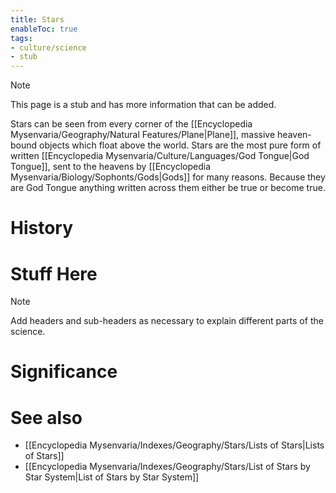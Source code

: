 ```yaml
---
title: Stars
enableToc: true
tags:
- culture/science
- stub
---
```


> [!note]
> This page is a stub and has more information that can be added.

Stars can be seen from every corner of the [[Encyclopedia Mysenvaria/Geography/Natural Features/Plane|Plane]], massive heaven-bound objects which float above the world. Stars are the most pure form of written [[Encyclopedia Mysenvaria/Culture/Languages/God Tongue|God Tongue]], sent to the heavens by [[Encyclopedia Mysenvaria/Biology/Sophonts/Gods|Gods]] for many reasons. Because they are God Tongue anything written across them either be true or become true. 
# History

# Stuff Here

> [!note]
> Add headers and sub-headers as necessary to explain different parts of the science.


# Significance

# See also
- [[Encyclopedia Mysenvaria/Indexes/Geography/Stars/Lists of Stars|Lists of Stars]]
- [[Encyclopedia Mysenvaria/Indexes/Geography/Stars/List of Stars by Star System|List of Stars by Star System]]
